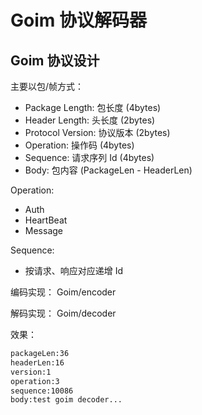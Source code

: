 # Goim  协议解码器

## Goim  协议设计

主要以包/帧方式：
- Package Length: 包长度 (4bytes)
- Header Length: 头长度 (2bytes)
- Protocol Version: 协议版本 (2bytes)
- Operation: 操作码 (4bytes)
- Sequence: 请求序列 Id (4bytes)
- Body: 包内容 (PackageLen - HeaderLen)

Operation:
- Auth
- HeartBeat
- Message

Sequence:
- 按请求、响应对应递增 Id

编码实现：
Goim/encoder

解码实现：
Goim/decoder

效果：
```bash
packageLen:36
headerLen:16
version:1
operation:3
sequence:10086
body:test goim decoder...
```